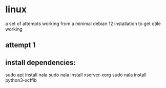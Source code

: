 # linux
a set of attempts working from a minimal debian 12 installation to get qtile working

## attempt 1
install dependencies:
--------------------

sudo apt install nala
sudo nala install xserver-xorg
sudo nala install python3-xcffib
